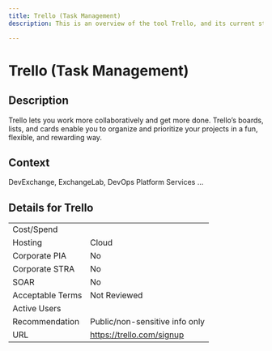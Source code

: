 ```yaml
---
title: Trello (Task Management)
description: This is an overview of the tool Trello, and its current status  within BC Gov.

---
```


# Trello (Task Management)

## Description
Trello lets you work more collaboratively and get more done. Trello’s boards, lists, and cards enable you to organize and prioritize your projects in a fun, flexible, and rewarding way.

## Context
DevExchange, ExchangeLab, DevOps Platform Services ...

##  Details for Trello

|   |   |
|---|---|
|Cost/Spend   |   |
|Hosting   | Cloud  |
|Corporate PIA   | No  |
|Corporate STRA   | No   |
|SOAR   | No  |
|Acceptable Terms   | Not Reviewed  |
|Active Users   |   |
|Recommendation   |  Public/non-sensitive info only |
|URL   | https://trello.com/signup  |
